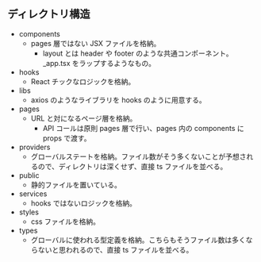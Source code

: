 ## ディレクトリ構造

- components
  - pages 層ではない JSX ファイルを格納。
    - layout とは header や footer のような共通コンポーネント。\_app.tsx をラップするようなもの。
- hooks
  - React チックなロジックを格納。
- libs
  - axios のようなライブラリを hooks のように用意する。
- pages
  - URL と対になるページ層を格納。
    - API コールは原則 pages 層で行い、pages 内の components に props で渡す。
- providers
  - グローバルステートを格納。ファイル数がそう多くないことが予想されるので、ディレクトリは深くせず、直接 ts ファイルを並べる。
- public
  - 静的ファイルを置いている。
- services
  - hooks ではないロジックを格納。
- styles
  - css ファイルを格納。
- types
  - グローバルに使われる型定義を格納。こちらもそうファイル数は多くならないと思われるので、直接 ts ファイルを並べる。
